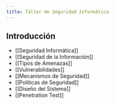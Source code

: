 ```yaml
---
title: Taller de Seguridad Informática
---
```


## Introducción

- [[Seguridad Informática]]
- [[Seguridad de la Información]]
- [[Tipos de Amenazas]]
- [[Vulnerabilidades]]
- [[Mecanismos de Seguridad]]
- [[Políticas de Seguridad]]
- [[Diseño del Sistema]]
- [[Penetration Test]]
